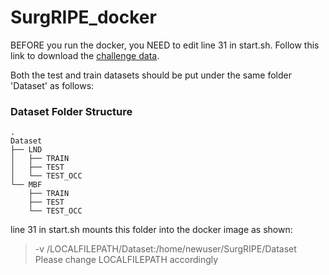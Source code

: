 # SurgRIPE_docker
BEFORE you run the docker, you NEED to edit line 31 in start.sh. Follow this link to download the [challenge data](https://www.synapse.org/#!Synapse:syn51471789/wiki/623244).

Both the test and train datasets should be put under the same folder 'Dataset' as follows:

### Dataset Folder Structure
    .
    Dataset
    ├── LND
    │   ├── TRAIN
    │   ├── TEST
    │   └── TEST_OCC
    └── MBF
        ├── TRAIN
        ├── TEST
        └── TEST_OCC

line 31 in start.sh mounts this folder into the docker image as shown:
> -v /LOCALFILEPATH/Dataset:/home/newuser/SurgRIPE/Dataset
Please change LOCALFILEPATH accordingly

